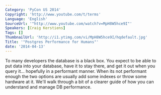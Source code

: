 ```yaml
---
Category: 'PyCon US 2014'
Copyright: 'http://www.youtube.com/t/terms'
Language: 'English'
SourceUrl: '"http://www.youtube.com/watch?v=MpH8W5hce9I"'
Speakers: [Craig Kerstiens]
Tags: []
ThumbnailUrl: 'http://i1.ytimg.com/vi/MpH8W5hce9I/hqdefault.jpg'
Title: '"Postgres Performance for Humans"'
date: '2014-04-13'
---
```

To many developers the database is a black box. You expect to be able to put data into your database, have it to stay there, and get it out when you query it... hopefully in a performant manner. When its not performant enough the two options are usually add some indexes or throw some hardware at it. We'll walk through a bit of a clearer guide of how you can understand and manage DB performance.